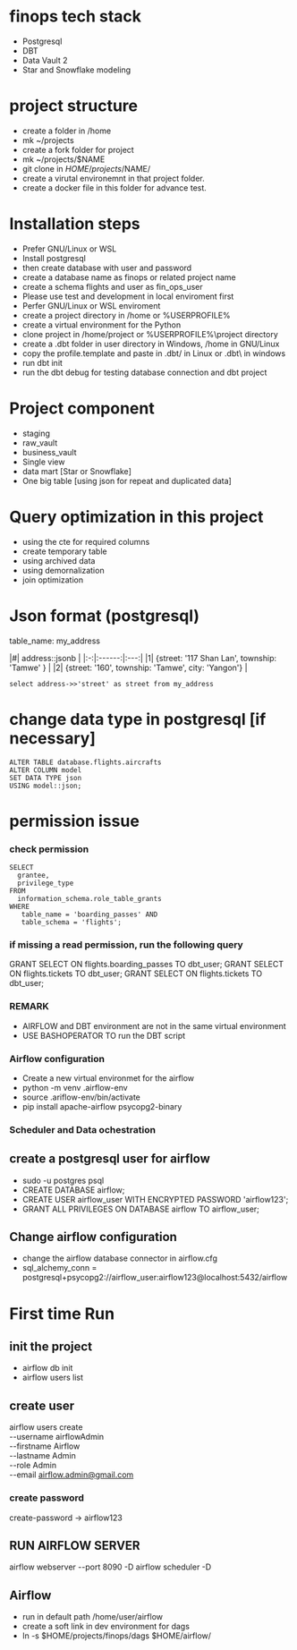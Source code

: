 # finops tech stack 
- Postgresql 
- DBT 
- Data Vault 2
- Star and Snowflake modeling

# project structure 
- create a folder in /home 
- mk ~/projects 
- create a fork folder for project 
- mk ~/projects/$NAME
- git clone in $HOME/projects/$NAME/
- create a virutal environemnt in that project folder. 
- create a docker file in this folder for advance test. 

# Installation steps  
- Prefer GNU/Linux or WSL 
- Install postgresql 
- then create database with user and password 
- create a database name as finops or related project name 
- create a schema flights and user as fin_ops_user
- Please use test and development in local enviroment first 
- Perfer GNU/Linux or WSL enviroment 
- create a project directory in /home or %USERPROFILE% 
- create a virtual environment for the Python 
- clone project in /home/project or %USERPROFILE%\project directory 
- create a .dbt folder in user directory in Windows, /home in GNU/Linux
- copy the profile.template and paste in .dbt/ in Linux or .dbt\ in windows
- run dbt init 
- run the dbt debug for testing database connection and dbt project

# Project component 
- staging 
- raw_vault 
- business_vault 
- Single view 
- data mart [Star or Snowflake]
- One big table [using json for repeat and duplicated data]

# Query optimization in this project
- using the cte for required columns 
- create temporary table 
- using archived data 
- using demornalization 
- join optimization

# Json format (postgresql)
table_name: my_address

|#| address::jsonb | 
|:-:|:------:|:---:|
|1| {street: '117 Shan Lan', township: 'Tamwe' } |
|2| {street: '160', township: 'Tamwe', city: 'Yangon'} |

```
select address->>'street' as street from my_address
```

# change data type in postgresql [if necessary]
```
ALTER TABLE database.flights.aircrafts
ALTER COLUMN model
SET DATA TYPE json
USING model::json;
```

# permission issue 
### check permission 
```
SELECT 
  grantee, 
  privilege_type 
FROM 
  information_schema.role_table_grants 
WHERE 
   table_name = 'boarding_passes' AND 
   table_schema = 'flights';
```

### if missing a read permission, run the following query
 GRANT SELECT ON flights.boarding_passes TO dbt_user;
 GRANT SELECT ON flights.tickets TO dbt_user;
 GRANT SELECT ON flights.tickets TO dbt_user;

### REMARK 
- AIRFLOW and DBT environment are not in the same virtual environment
- USE BASHOPERATOR TO run the DBT script 
### Airflow configuration 
- Create a new virtual environmet for the airflow 
- python -m venv .airflow-env
- source .ariflow-env/bin/activate 
- pip install apache-airflow psycopg2-binary
### Scheduler and Data ochestration 
## create a postgresql user for airflow
- sudo -u postgres psql
- CREATE DATABASE airflow;
- CREATE USER airflow_user WITH ENCRYPTED PASSWORD 'airflow123';
- GRANT ALL PRIVILEGES ON DATABASE airflow TO airflow_user;

## Change airflow configuration
- change the airflow database connector in airflow.cfg
- sql_alchemy_conn = postgresql+psycopg2://airflow_user:airflow123@localhost:5432/airflow

# First time Run
## init the project
- airflow db init
- airflow users list

## create user
airflow users create \
    --username airflowAdmin \
    --firstname Airflow \
    --lastname Admin \
    --role Admin \
    --email airflow.admin@gmail.com

### create password 
create-password -> airflow123

## RUN AIRFLOW SERVER
airflow webserver --port 8090 -D
airflow scheduler -D

## Airflow
- run in default path /home/user/airflow
- create a soft link in dev environment for dags
- ln -s $HOME/projects/finops/dags $HOME/airflow/

